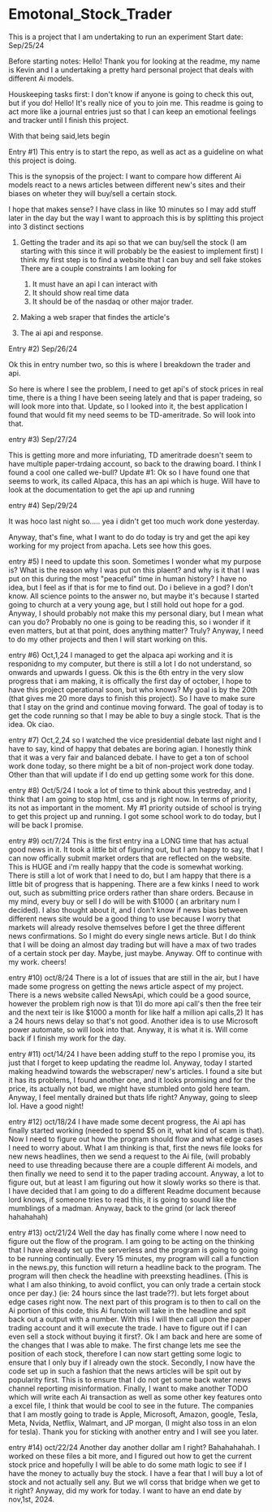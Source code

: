 # Emotonal_Stock_Trader
This is a project that I am undertaking to run an experiment
Start date: Sep/25/24

Before starting notes:
Hello! Thank you for looking at the readme, my name is Kevin and I a undertaking a pretty hard personal project that deals with different Ai models.

Houskeeping tasks first:
I don't know if anyone is going to check this out, but if you do! Hello! It's really nice of you to join me.
This readme is going to act more like a journal entries just so that I can keep an emotional feelings and tracker until I finish this project.

With that being said,lets begin


Entry #1) 
This entry is to start the repo, as well as act as a guideline on what this project is doing.

This is the synopsis of the project:
	I want to compare how different Ai models react to a news articles between different new's sites and their biases on wheter they will buy/sell a certain stock.

I hope that makes sense?
I have class in like 10 minutes so I may add stuff later in the day but the way I want to approach this is by splitting this project into 3 distinct sections

1) Getting the trader and its api so that we can buy/sell the stock (I am starting with this since it will probably be the easiest to implement first)
	I think my first step is to find a website that I can buy and sell fake stokes
	There are a couple constraints I am looking for
	1) It must have an api I can interact with
	2) It should show real time data
	3) It should be of the nasdaq or other major trader.
		


2) Making a web sraper that findes the article's
3) The ai api and response.


Entry #2) Sep/26/24

Ok this in entry number two, so this is where I breakdown the trader and api.

So here is where I see the problem, I need to get api's of stock prices in real time, there is a thing I have been seeing lately and that is paper tradeing, so will look more into that.
Update, so I looked into it, the best application I found that would fit my need seems to be TD-ameritrade. So will look into that.

entry #3) Sep/27/24

This is getting more and more infuriating, TD ameritrade doesn't seem to have multiple paper-trdaing account, so back to the drawing board. I think I found a cool one called we-bull?
Update #1: Ok so I have found one that seems to work, its called Alpaca, this has an api which is huge. Will have to look at the documentation to get the api up and running

entry #4) Sep/29/24

It was hoco last night so..... yea i didn't get too much work done yesterday.

Anyway, that's fine, what I want to do do today is try and get the api key working for my project from apacha. Lets see how this goes.

entry #5) I need to update this soon. Sometimes I wonder what my purpose is? What is the reason why I was put on this plaent? and why is it that I was put on this during the most "peaceful"
time in human history? I have no idea, but I feel as if that is for me to find out. Do i believe in a god? I don't know. All science points to the answer no, but maybe it's because I started going to church 
at a very young age, but I still hold out hope for a god. Anyway, I should probably not make this my personal diary, but I mean what can you do? Probably no one is going to be reading this, so i wonder if 
it even matters, but at that point, does anything matter? Truly? Anyway, I need to do my other projects and then I will start working on this. 

entry #6) Oct,1,24
I managed to get the alpaca api working and it is responidng to my computer, but there is still a lot I do not understand, so onwards and upwards I guess.
Ok this is the 6th entry in the very slow progress that i am making, it is offically the first day of october, I hope to have this project operational soon, but who knows? My goal is by 
the 20th (that gives me 20 more days to finish this project). So I have to make sure that I stay on the grind and continue moving forward. The goal of today is to get the code running so
that I may be able to buy a single stock. That is the idea. 
Ok ciao.


entry #7) Oct,2,24
so I watched the vice presidential debate last night and I have to say, kind of happy that debates are boring agian. I honestly think that it was a very 
fair and balanced debate. I have to get a ton of school work done today, so there might be a bit of non-project work done today.
Other than that will update if I do end up getting some work for this done.


entry #8) Oct/5/24
I took a lot of time to think about this yestreday, and I think that I am going to stop html, css and js right now. In terms of priority, its not as important in the moment. My #1 priority outside of school is trying
to get this project up and running. I got some school work to do today, but I will be back I promise. 

entry #9) oct/7/24
This is the first entry ina a LONG time that has actual good news in it. It took a little bit of figuring out, but I am happy to say, that I can now offically submit market orders that are reflected
on the website. This is HUGE and i'm really happy that the code is somewhat working. There is still a lot of work that I need to do, but I am happy that there is a little bit of progress that is 
happening. There are a few kinks I need to work out, such as submitting price orders rather than share orders. Because in my mind, every buy or sell I do will be with $1000 ( an arbritary num I decided). I also thought about it, and I don't know if news bias between different news site would be a good thing to use because I worry that markets will already
resolve themselves before I get the three different news confirmations. So I might do every single news article. But I do think that I will be doing an almost day trading but will have a max
of two trades of a certain stock per day. Maybe, just maybe. Anyway. Off to continue with my work. cheers!

entry #10) oct/8/24
There is a lot of issues that are still in the air, but I have made some progress on getting the news article aspect of my project. There is a news website called NewsApi, which could be 
a good source, however the problem righ now is that 1)I do more api call's then the free teir and the next teir is like $1000 a month for like half a million api calls,2) It has a 24 hours news delay
so that's not good. Another idea is to use Microsoft power automate, so will look into that. Anyway, it is what it is. Will come back if I finish my work for the day.


entry #11) oct/14/24
I have been adding stuff to the repo I promise you, its just that I forget to keep updating the readme lol. Anyway, today I started making headwind towards the webscraper/ new's articles. I found
a site but it has its problems, I found another one, and it looks promising and for the price, its actually not bad, we might have stumbled onto gold here team. Anyway, I feel mentally drained
but thats life right? Anyway, going to sleep lol. Have a good night!

entry #12) oct/18/24
I have made some decent progress, the Ai api has finally started working (needed to spend $5 on it, what kind of scam is that). Now I need to figure out how the program should flow and
what edge cases I need to worry about. What I am thinking is that, first the news file looks for new news headlines, then we send a request to the Ai file, (will probably need to use threading
because there are a couple different Ai models, and then finally we need to send it to the paper trading account. Anyway, a lot to figure out, but at least I am figuring out how it slowly works
so there is that. I have decided that I am going to do a different Readme document because lord knows, if someone tries to read this, it is going to sound like the mumblings of a madman.
Anyway, back to the grind (or lack thereof hahahahah)

entry #13) oct/21/24
Well the day has finally come where I now need to figure out the flow of the program. I am going to be acting on the thinking that I have already set up the serverless and the program is going to
going to be running continually. Every 15 minutes, my program will call a function in the news.py, this function will return a headline back to the program. The program will then check the headline
with preexsting headlines. (This is what I am also thinking, to avoid conflict, you can only trade a certain stock once per day.) (ie: 24 hours since the last trade??). but lets forget about
edge cases right now. The next part of this program is to then to call on the Ai portion of this code, this Ai functoin will take in the headline and spit back out a output with a number. With this
I will then call upon the paper trading account and it will execute the trade. I have to figure out if I can even sell a stock without buying it first?. Ok I am back and here are some of the changes
that I was able to make. The first change lets me see the position of each stock, therefore I can now start getting some logic to ensure that I only buy if I already own the stock. Secondly, I now
have the code set up in such a fashion that the news articles will be spit out by popularity first. This is to ensure that I do not get some back water news channel reporting misinformation.
Finally, I want to make another TODO which will write each Ai transaction as well as some other key features onto a excel file, I think that would be cool to see in the future. The companies that I
am mostly going to trade is Apple, Microsoft, Amazon, google, Tesla, Meta, Nvida, Netflix, Walmart, and JP morgan, (I might also toss in an elon for tesla). Thank you for sticking with another entry
and I will see you later. 

entry #14) oct/22/24
Another day another dollar am I right? Bahahahahah. I worked on these files a bit more, and I figured out how to get the current stock price and hopefully I will be able to do some math logic to
see if I have the money to actually buy the stock. I have a fear that I will buy a lot of stock and not actually sell any. But we wll corss that bridge when we get to it right? Anyway, did my work for
today. I want to have an end date by nov,1st, 2024.
